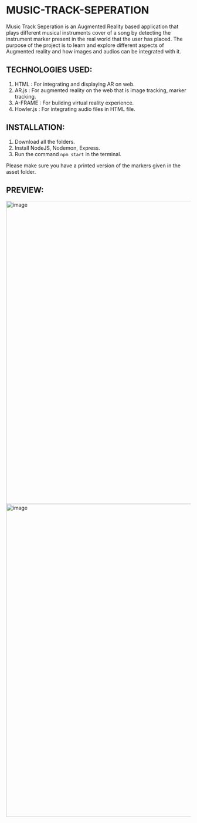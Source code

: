 # MUSIC-TRACK-SEPERATION

Music Track Seperation is an Augmented Reality based application that plays different musical instruments cover of a song by detecting the instrument marker present in the real world that the user has placed.
The purpose of the project is to learn and explore different aspects of Augmented reality and how images and audios can be integrated with it. 

## TECHNOLOGIES USED:
1. HTML : For integrating and displaying AR on web.
2. AR.js : For augmented reality on the web that is image tracking, marker tracking.
3. A-FRAME : For building virtual reality experience.
4. Howler.js : For integrating audio files in HTML file.

## INSTALLATION:
1. Download all the folders.
2. Install NodeJS, Nodemon, Express.
3. Run the command `npm start` in the terminal.

Please make sure you have a printed version of the markers given in the asset folder.

## PREVIEW: 



<img width="826" alt="image" src="https://user-images.githubusercontent.com/72824619/185491894-45e5cde9-62fc-42c4-ae28-009b43c15bac.png">

<img width="853" alt="image" src="https://user-images.githubusercontent.com/72824619/185492004-97ba5de1-c11d-47d8-b5a8-2176b15b7297.png">



